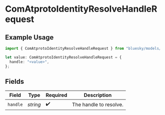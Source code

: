 # ComAtprotoIdentityResolveHandleRequest

## Example Usage

```typescript
import { ComAtprotoIdentityResolveHandleRequest } from "bluesky/models/operations";

let value: ComAtprotoIdentityResolveHandleRequest = {
  handle: "<value>",
};
```

## Fields

| Field                  | Type                   | Required               | Description            |
| ---------------------- | ---------------------- | ---------------------- | ---------------------- |
| `handle`               | *string*               | :heavy_check_mark:     | The handle to resolve. |